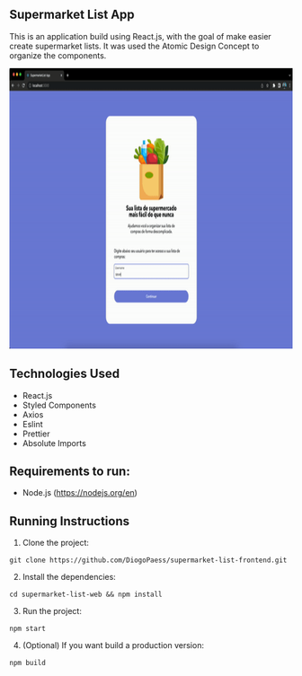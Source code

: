 ## Supermarket List App

This is an application build using React.js, with the goal of make easier create supermarket lists.
It was used the Atomic Design Concept to organize the components.

<p>
  <img height="500" src="https://github.com/DiogoPaess/supermarket-list-frontend/blob/master/public/images/demo.gif.gif" />
</p>

## Technologies Used

- React.js
- Styled Components
- Axios
- Eslint
- Prettier
- Absolute Imports

## Requirements to run:

- Node.js (https://nodejs.org/en)

## Running Instructions

1. Clone the project:

```
git clone https://github.com/DiogoPaess/supermarket-list-frontend.git

```

2. Install the dependencies:

```
cd supermarket-list-web && npm install

```

3. Run the project:

```
npm start

```

4. (Optional) If you want build a production version:

```
npm build

```
